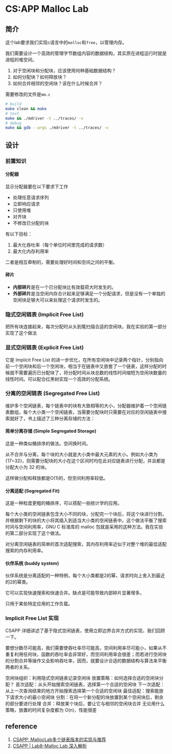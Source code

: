 # CS:APP Malloc Lab

## 简介

这个lab要求我们实现c语言中的`molloc`和`free`，以管理内存。

我们需要设计一个高效的管理字节数组内容的数据结构，其实质在进程运行时就是进程的堆空间。

1. 对于空闲块和分配块，应该使用何种基础数据结构？
2. 如何分配块？如何释放块？
3. 如何合并相邻的空闲块？该在什么时候合并？

需要修改的文件是`mm.c`

```sh
# build
make clean && make
# test
make && ./mdriver -t ../traces/ -v
# debug
make && gdb --args ./mdriver -t ../traces/ -v
```

## 设计

### 前置知识

#### 分配器

显示分配器要在以下要求下工作

- 处理任意请求序列
- 立即响应请求
- 只使用堆
- 对齐块
- 不修改已分配的块

有以下目标：

1. 最大化吞吐率（每个单位时间里完成的请求数）
2. 最大化内存利用率

二者是相互牵制的，需要处理好时间和空间之间的平衡。

#### 碎片

- **内部碎片**是在一个已分配块比有效载荷大时发生的。
- **外部碎片**是当空闲内存合计起来足够满足一个分配请求，但是没有一个单独的空闲块足够大可以来处理这个请求时发生的。

### 隐式空闲链表 (Implicit Free List)

把所有块连接起来，每次分配时从头到尾扫描合适的空闲块，我在实验的第一部分实现了这个做法

### 显式空闲链表 (Explicit Free List)

它是 Implicit Free List 的进一步优化，在所有空闲块中记录两个指针，分别指向前一个空闲块和后一个空闲块，相当于在链表中又嵌套了一个链表，这样分配的时候就不需要遍历已分配块了，将分配时间从块总数的线性时间缩短为空闲块数量的线性时间。可以配合红黑树实现一个高效的分配系统。

### 分离的空闲链表 (Segregated Free List)

维护多个空闲链表，每个链表中的块有大致相等的大小，分配器维护着一个空闲链表数组，每个大小类一个空闲链表，当需要分配块时只需要在对应的空闲链表中搜索就好了，书上描述了三种分离存储的方法：

#### 简单分离存储 (Simple Segregated Storage)

这是一种类似桶排序的做法。空间换时间。

从不合并与分离，每个块的大小就是大小类中最大元素的大小。例如大小类为 {17~32}，则需要分配块的大小在这个区间时均在此对应链表进行分配，并且都是分配大小为 32 的块。

这样做分配和释放都是O(1)的，但空间利用率较低。

#### 分离适配 (Segregated Fit)

这是一种粒度更粗的桶排序，可以搭配一些统计学的应用。

每个大小类的空闲链表包含大小不同的块，分配完一个块后，将这个块进行分割，并根据剩下的块的大小将其插入到适当大小类的空闲链表中。这个做法平衡了搜索时间与空间利用率，GNU C 标准库的 malloc 包就是采用的这种方法。我在实验的第二部分实现了这个做法。

对分离空闲链表的简单的首次适配搜索，其内存利用率近似于对整个堆的最佳适配搜索的内存利用率。

#### 伙伴系统 (buddy system)

伙伴系统是分离适配的一种特例，每个大小类都是2的幂，请求时向上舍入到最近的2的幂类。

它可以实现快速搜索和快速合并。缺点是可能导致内部碎片显著增多。

只用于某些特定应用的工作负载。

### Implicit Free List 实现

CSAPP 详细讲述了基于隐式空闲链表，使用立即边界合并方式的实现，我们回顾一下。

要想分数尽可能高，我们需要使吞吐率尽可能高，空间利用率尽可能小，如果从不重复利用任何块，函数的吞吐率会非常好，而空间利用率会很差；而若进行空闲块的分割合并等操作又会影响吞吐率，因而，就要设计合适的数据结构与算法来平衡两者的关系。

空闲块组织：利用隐式空闲链表记录空闲块
放置策略：如何选择合适的空闲块分配？
首次适配：从头开始搜索空闲链表，选择第一个合适的空闲块
下一次适配：从上一次查询结束的地方开始搜索选择第一个合适的空闲块
最佳适配：搜索能放下请求大小的最小空闲块
分割：在将一个新分配的块放置到某个空闲块后，剩余的部分要进行处理
合并：释放某个块后，要让它与相邻的空闲块合并
无论用什么策略，放置的时间复杂度都为 O(n)，性能很差

## reference

1. [CSAPP: MallocLab多个链表版本的实现与推荐](https://zhuanlan.zhihu.com/p/457373110)
2. [CSAPP | Lab8-Malloc Lab 深入解析](https://zhuanlan.zhihu.com/p/496366818)